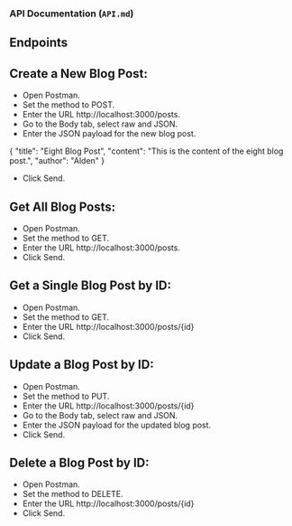 ### API Documentation (`API.md`)

## Endpoints

## Create a New Blog Post:
- Open Postman.
- Set the method to POST.
- Enter the URL http://localhost:3000/posts.
- Go to the Body tab, select raw and JSON.
- Enter the JSON payload for the new blog post.

{
  "title": "Eight Blog Post",
  "content": "This is the content of the eight blog post.",
  "author": "Alden"
}

- Click Send.

## Get All Blog Posts:
- Open Postman.
- Set the method to GET.
- Enter the URL http://localhost:3000/posts.
- Click Send.

## Get a Single Blog Post by ID:
- Open Postman.
- Set the method to GET.
- Enter the URL http://localhost:3000/posts/{id}
- Click Send.

## Update a Blog Post by ID:
- Open Postman.
- Set the method to PUT.
- Enter the URL http://localhost:3000/posts/{id}
- Go to the Body tab, select raw and JSON.
- Enter the JSON payload for the updated blog post.
- Click Send.

## Delete a Blog Post by ID:
- Open Postman.
- Set the method to DELETE.
- Enter the URL http://localhost:3000/posts/{id}
- Click Send.